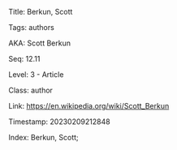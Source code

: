 Title:  Berkun, Scott

Tags:   authors

AKA:    Scott Berkun

Seq:    12.11

Level:  3 - Article

Class:  author

Link:   https://en.wikipedia.org/wiki/Scott_Berkun

Timestamp: 20230209212848

Index:  Berkun, Scott; 
